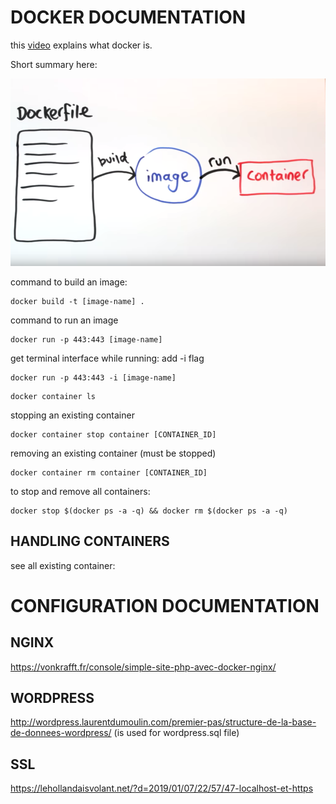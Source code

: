# DOCKER DOCUMENTATION

this [video](https://www.youtube.com/watch?v=YFl2mCHdv24) explains what docker is.

Short summary here:

![Image of Docker](https://github.com/phperrot/ft_server/blob/master/documentation/Screen%20Shot%202020-02-20%20at%2012.31.16%20PM.png)

command to build an image:
```shell
docker build -t [image-name] .
```
command to run an image
```shell
docker run -p 443:443 [image-name]
```
get terminal interface while running: add -i flag
```shell
docker run -p 443:443 -i [image-name]
```
```shell
docker container ls
```

stopping an existing container
```shell
docker container stop container [CONTAINER_ID]
```

removing an existing container (must be stopped)
```shell
docker container rm container [CONTAINER_ID]
```

to stop and remove all containers:
```shell
docker stop $(docker ps -a -q) && docker rm $(docker ps -a -q)
```

## HANDLING CONTAINERS

see all existing container:


# CONFIGURATION DOCUMENTATION

## NGINX

https://vonkrafft.fr/console/simple-site-php-avec-docker-nginx/

## WORDPRESS

http://wordpress.laurentdumoulin.com/premier-pas/structure-de-la-base-de-donnees-wordpress/
(is used for wordpress.sql file)

## SSL
https://lehollandaisvolant.net/?d=2019/01/07/22/57/47-localhost-et-https
